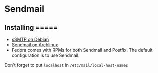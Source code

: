 # Sendmail

## Installing =====

* [sSMTP on Debian](https://wiki.debian.org/sSMTP)
* [Sendmail on Archlinux](https://wiki.archlinux.org/index.php/Sendmail)
* Fedora comes with RPMs for both Sendmail and Postfix. The default configuration is to use Sendmail. 

Don't forget to put `localhost` in `/etc/mail/local-host-names`

